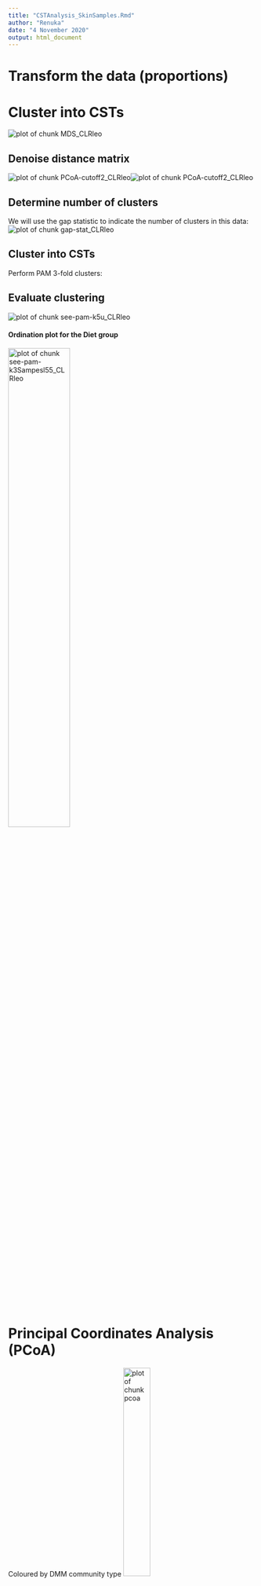 ```yaml
---
title: "CSTAnalysis_SkinSamples.Rmd"
author: "Renuka"
date: "4 November 2020"
output: html_document
---
```




# Transform the data (proportions)


# Cluster into CSTs
![plot of chunk MDS_CLRleo](figure/MDS_CLRleo-1.png)

## Denoise distance matrix
![plot of chunk PCoA-cutoff2_CLRleo](figure/PCoA-cutoff2_CLRleo-1.png)![plot of chunk PCoA-cutoff2_CLRleo](figure/PCoA-cutoff2_CLRleo-2.png)

## Determine number of clusters
We will use the gap statistic to indicate the number of clusters in this data:
![plot of chunk gap-stat_CLRleo](figure/gap-stat_CLRleo-1.png)

## Cluster into CSTs
Perform PAM 3-fold clusters:

## Evaluate clustering

![plot of chunk see-pam-k5u_CLRleo](figure/see-pam-k5u_CLRleo-1.png)

#### Ordination plot for the Diet group








<img src="figure/see-pam-k3Sampesl55_CLRleo-1.png" title="plot of chunk see-pam-k3Sampesl55_CLRleo" alt="plot of chunk see-pam-k3Sampesl55_CLRleo" width="50%" />

# Principal Coordinates Analysis (PCoA)
Coloured by DMM community type
<img src="figure/pcoa-1.png" title="plot of chunk pcoa" alt="plot of chunk pcoa" width="33%" />

### Heatmap
<img src="figure/clust-diverse_CLRleo-1.png" title="plot of chunk clust-diverse_CLRleo" alt="plot of chunk clust-diverse_CLRleo" width="20%" /><img src="figure/clust-diverse_CLRleo-2.png" title="plot of chunk clust-diverse_CLRleo" alt="plot of chunk clust-diverse_CLRleo" width="20%" /><img src="figure/clust-diverse_CLRleo-3.png" title="plot of chunk clust-diverse_CLRleo" alt="plot of chunk clust-diverse_CLRleo" width="20%" />
### Boxplots for each genus in the three clusters
<img src="figure/clust-diverse_boxplot_CLRleo-1.png" title="plot of chunk clust-diverse_boxplot_CLRleo" alt="plot of chunk clust-diverse_boxplot_CLRleo" width="25%" /><img src="figure/clust-diverse_boxplot_CLRleo-2.png" title="plot of chunk clust-diverse_boxplot_CLRleo" alt="plot of chunk clust-diverse_boxplot_CLRleo" width="25%" /><img src="figure/clust-diverse_boxplot_CLRleo-3.png" title="plot of chunk clust-diverse_boxplot_CLRleo" alt="plot of chunk clust-diverse_boxplot_CLRleo" width="25%" /><img src="figure/clust-diverse_boxplot_CLRleo-4.png" title="plot of chunk clust-diverse_boxplot_CLRleo" alt="plot of chunk clust-diverse_boxplot_CLRleo" width="25%" /><img src="figure/clust-diverse_boxplot_CLRleo-5.png" title="plot of chunk clust-diverse_boxplot_CLRleo" alt="plot of chunk clust-diverse_boxplot_CLRleo" width="25%" /><img src="figure/clust-diverse_boxplot_CLRleo-6.png" title="plot of chunk clust-diverse_boxplot_CLRleo" alt="plot of chunk clust-diverse_boxplot_CLRleo" width="25%" /><img src="figure/clust-diverse_boxplot_CLRleo-7.png" title="plot of chunk clust-diverse_boxplot_CLRleo" alt="plot of chunk clust-diverse_boxplot_CLRleo" width="25%" /><img src="figure/clust-diverse_boxplot_CLRleo-8.png" title="plot of chunk clust-diverse_boxplot_CLRleo" alt="plot of chunk clust-diverse_boxplot_CLRleo" width="25%" /><img src="figure/clust-diverse_boxplot_CLRleo-9.png" title="plot of chunk clust-diverse_boxplot_CLRleo" alt="plot of chunk clust-diverse_boxplot_CLRleo" width="25%" /><img src="figure/clust-diverse_boxplot_CLRleo-10.png" title="plot of chunk clust-diverse_boxplot_CLRleo" alt="plot of chunk clust-diverse_boxplot_CLRleo" width="25%" /><img src="figure/clust-diverse_boxplot_CLRleo-11.png" title="plot of chunk clust-diverse_boxplot_CLRleo" alt="plot of chunk clust-diverse_boxplot_CLRleo" width="25%" /><img src="figure/clust-diverse_boxplot_CLRleo-12.png" title="plot of chunk clust-diverse_boxplot_CLRleo" alt="plot of chunk clust-diverse_boxplot_CLRleo" width="25%" /><img src="figure/clust-diverse_boxplot_CLRleo-13.png" title="plot of chunk clust-diverse_boxplot_CLRleo" alt="plot of chunk clust-diverse_boxplot_CLRleo" width="25%" /><img src="figure/clust-diverse_boxplot_CLRleo-14.png" title="plot of chunk clust-diverse_boxplot_CLRleo" alt="plot of chunk clust-diverse_boxplot_CLRleo" width="25%" /><img src="figure/clust-diverse_boxplot_CLRleo-15.png" title="plot of chunk clust-diverse_boxplot_CLRleo" alt="plot of chunk clust-diverse_boxplot_CLRleo" width="25%" /><img src="figure/clust-diverse_boxplot_CLRleo-16.png" title="plot of chunk clust-diverse_boxplot_CLRleo" alt="plot of chunk clust-diverse_boxplot_CLRleo" width="25%" /><img src="figure/clust-diverse_boxplot_CLRleo-17.png" title="plot of chunk clust-diverse_boxplot_CLRleo" alt="plot of chunk clust-diverse_boxplot_CLRleo" width="25%" /><img src="figure/clust-diverse_boxplot_CLRleo-18.png" title="plot of chunk clust-diverse_boxplot_CLRleo" alt="plot of chunk clust-diverse_boxplot_CLRleo" width="25%" /><img src="figure/clust-diverse_boxplot_CLRleo-19.png" title="plot of chunk clust-diverse_boxplot_CLRleo" alt="plot of chunk clust-diverse_boxplot_CLRleo" width="25%" /><img src="figure/clust-diverse_boxplot_CLRleo-20.png" title="plot of chunk clust-diverse_boxplot_CLRleo" alt="plot of chunk clust-diverse_boxplot_CLRleo" width="25%" /><img src="figure/clust-diverse_boxplot_CLRleo-21.png" title="plot of chunk clust-diverse_boxplot_CLRleo" alt="plot of chunk clust-diverse_boxplot_CLRleo" width="25%" /><img src="figure/clust-diverse_boxplot_CLRleo-22.png" title="plot of chunk clust-diverse_boxplot_CLRleo" alt="plot of chunk clust-diverse_boxplot_CLRleo" width="25%" /><img src="figure/clust-diverse_boxplot_CLRleo-23.png" title="plot of chunk clust-diverse_boxplot_CLRleo" alt="plot of chunk clust-diverse_boxplot_CLRleo" width="25%" /><img src="figure/clust-diverse_boxplot_CLRleo-24.png" title="plot of chunk clust-diverse_boxplot_CLRleo" alt="plot of chunk clust-diverse_boxplot_CLRleo" width="25%" /><img src="figure/clust-diverse_boxplot_CLRleo-25.png" title="plot of chunk clust-diverse_boxplot_CLRleo" alt="plot of chunk clust-diverse_boxplot_CLRleo" width="25%" /><img src="figure/clust-diverse_boxplot_CLRleo-26.png" title="plot of chunk clust-diverse_boxplot_CLRleo" alt="plot of chunk clust-diverse_boxplot_CLRleo" width="25%" /><img src="figure/clust-diverse_boxplot_CLRleo-27.png" title="plot of chunk clust-diverse_boxplot_CLRleo" alt="plot of chunk clust-diverse_boxplot_CLRleo" width="25%" /><img src="figure/clust-diverse_boxplot_CLRleo-28.png" title="plot of chunk clust-diverse_boxplot_CLRleo" alt="plot of chunk clust-diverse_boxplot_CLRleo" width="25%" /><img src="figure/clust-diverse_boxplot_CLRleo-29.png" title="plot of chunk clust-diverse_boxplot_CLRleo" alt="plot of chunk clust-diverse_boxplot_CLRleo" width="25%" /><img src="figure/clust-diverse_boxplot_CLRleo-30.png" title="plot of chunk clust-diverse_boxplot_CLRleo" alt="plot of chunk clust-diverse_boxplot_CLRleo" width="25%" /><img src="figure/clust-diverse_boxplot_CLRleo-31.png" title="plot of chunk clust-diverse_boxplot_CLRleo" alt="plot of chunk clust-diverse_boxplot_CLRleo" width="25%" /><img src="figure/clust-diverse_boxplot_CLRleo-32.png" title="plot of chunk clust-diverse_boxplot_CLRleo" alt="plot of chunk clust-diverse_boxplot_CLRleo" width="25%" /><img src="figure/clust-diverse_boxplot_CLRleo-33.png" title="plot of chunk clust-diverse_boxplot_CLRleo" alt="plot of chunk clust-diverse_boxplot_CLRleo" width="25%" /><img src="figure/clust-diverse_boxplot_CLRleo-34.png" title="plot of chunk clust-diverse_boxplot_CLRleo" alt="plot of chunk clust-diverse_boxplot_CLRleo" width="25%" /><img src="figure/clust-diverse_boxplot_CLRleo-35.png" title="plot of chunk clust-diverse_boxplot_CLRleo" alt="plot of chunk clust-diverse_boxplot_CLRleo" width="25%" /><img src="figure/clust-diverse_boxplot_CLRleo-36.png" title="plot of chunk clust-diverse_boxplot_CLRleo" alt="plot of chunk clust-diverse_boxplot_CLRleo" width="25%" /><img src="figure/clust-diverse_boxplot_CLRleo-37.png" title="plot of chunk clust-diverse_boxplot_CLRleo" alt="plot of chunk clust-diverse_boxplot_CLRleo" width="25%" /><img src="figure/clust-diverse_boxplot_CLRleo-38.png" title="plot of chunk clust-diverse_boxplot_CLRleo" alt="plot of chunk clust-diverse_boxplot_CLRleo" width="25%" /><img src="figure/clust-diverse_boxplot_CLRleo-39.png" title="plot of chunk clust-diverse_boxplot_CLRleo" alt="plot of chunk clust-diverse_boxplot_CLRleo" width="25%" /><img src="figure/clust-diverse_boxplot_CLRleo-40.png" title="plot of chunk clust-diverse_boxplot_CLRleo" alt="plot of chunk clust-diverse_boxplot_CLRleo" width="25%" /><img src="figure/clust-diverse_boxplot_CLRleo-41.png" title="plot of chunk clust-diverse_boxplot_CLRleo" alt="plot of chunk clust-diverse_boxplot_CLRleo" width="25%" /><img src="figure/clust-diverse_boxplot_CLRleo-42.png" title="plot of chunk clust-diverse_boxplot_CLRleo" alt="plot of chunk clust-diverse_boxplot_CLRleo" width="25%" /><img src="figure/clust-diverse_boxplot_CLRleo-43.png" title="plot of chunk clust-diverse_boxplot_CLRleo" alt="plot of chunk clust-diverse_boxplot_CLRleo" width="25%" /><img src="figure/clust-diverse_boxplot_CLRleo-44.png" title="plot of chunk clust-diverse_boxplot_CLRleo" alt="plot of chunk clust-diverse_boxplot_CLRleo" width="25%" /><img src="figure/clust-diverse_boxplot_CLRleo-45.png" title="plot of chunk clust-diverse_boxplot_CLRleo" alt="plot of chunk clust-diverse_boxplot_CLRleo" width="25%" /><img src="figure/clust-diverse_boxplot_CLRleo-46.png" title="plot of chunk clust-diverse_boxplot_CLRleo" alt="plot of chunk clust-diverse_boxplot_CLRleo" width="25%" /><img src="figure/clust-diverse_boxplot_CLRleo-47.png" title="plot of chunk clust-diverse_boxplot_CLRleo" alt="plot of chunk clust-diverse_boxplot_CLRleo" width="25%" /><img src="figure/clust-diverse_boxplot_CLRleo-48.png" title="plot of chunk clust-diverse_boxplot_CLRleo" alt="plot of chunk clust-diverse_boxplot_CLRleo" width="25%" /><img src="figure/clust-diverse_boxplot_CLRleo-49.png" title="plot of chunk clust-diverse_boxplot_CLRleo" alt="plot of chunk clust-diverse_boxplot_CLRleo" width="25%" /><img src="figure/clust-diverse_boxplot_CLRleo-50.png" title="plot of chunk clust-diverse_boxplot_CLRleo" alt="plot of chunk clust-diverse_boxplot_CLRleo" width="25%" />
### adjusted pvalues for kruskal tests By Benjamini-Hochberg



##### -----------------------------------------------------------------

|        |  Veg| Mixed|
|:-------|----:|-----:|
|Clust.1 | 53.3|  46.7|
#### Fisher-exact test at the first and second visits between clusters

```
##      Diet
## CST   Mixed Veg Sum
##   1      14  16  30
##   2       5   8  13
##   3       9   6  15
##   Sum    28  30  58
```

```
## [1] "Fisher exact test p-value is: "
```

```
## [1] 0.5411113
```
